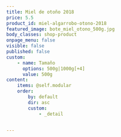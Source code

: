 ```yaml
---
title: Miel de otoño 2018
price: 5.5
product_id: miel-algarrobo-otono-2018
featured_image: bote_miel_otono_500g.jpg
body_classes: shop-product
onpage_menu: false
visible: false
published: false
custom:
    - name: Tamaño
      options: 500g|1000g[+4]
      value: 500g
content:
    items: @self.modular
    order:
        by: default
        dir: asc
        custom:
            - _detail


---
```


